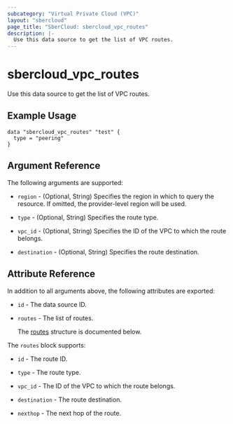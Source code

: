 ```yaml
---
subcategory: "Virtual Private Cloud (VPC)"
layout: "sbercloud"
page_title: "SberCloud: sbercloud_vpc_routes"
description: |-
  Use this data source to get the list of VPC routes.
---
```


# sbercloud_vpc_routes

Use this data source to get the list of VPC routes.

## Example Usage

```hcl
data "sbercloud_vpc_routes" "test" {
  type = "peering"
}
```

## Argument Reference

The following arguments are supported:

* `region` - (Optional, String) Specifies the region in which to query the resource.
  If omitted, the provider-level region will be used.

* `type` - (Optional, String) Specifies the route type.

* `vpc_id` - (Optional, String) Specifies the ID of the VPC to which the route belongs.

* `destination` - (Optional, String) Specifies the route destination.

## Attribute Reference

In addition to all arguments above, the following attributes are exported:

* `id` - The data source ID.

* `routes` - The list of routes.

  The [routes](#routes_struct) structure is documented below.

<a name="routes_struct"></a>
The `routes` block supports:

* `id` - The route ID.

* `type` - The route type.

* `vpc_id` - The ID of the VPC to which the route belongs.

* `destination` - The route destination.

* `nexthop` - The next hop of the route.
